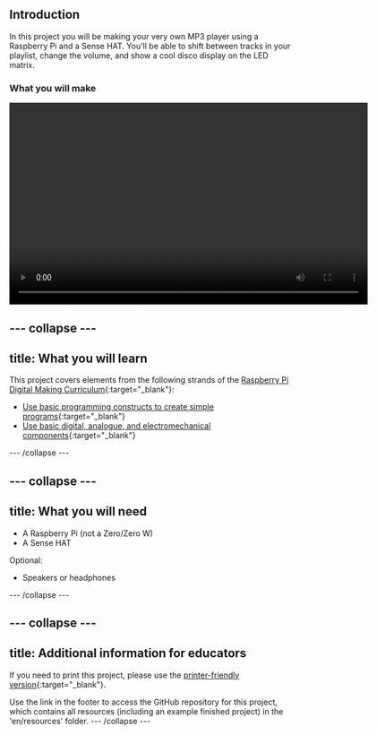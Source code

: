 ## Introduction

In this project you will be making your very own MP3 player using a Raspberry Pi and a Sense HAT. You'll be able to shift between tracks in your playlist, change the volume, and show a cool disco display on the LED matrix. 

### What you will make

<video width="640" height="360" controls>
<source src="images/mp3.mp4" type="video/mp4">
Your browser does not support MP4 video, so try FireFox or Chrome.
</video>

--- collapse ---
---
title: What you will learn
---

This project covers elements from the following strands of the [Raspberry Pi Digital Making Curriculum](http://rpf.io/curriculum){:target="_blank"}:

+ [Use basic programming constructs to create simple programs](https://curriculum.raspberrypi.org/programming/creator/){:target="_blank"}
+ [Use basic digital, analogue, and electromechanical components](https://curriculum.raspberrypi.org/physical-computing/creator/){:target="_blank"}

--- /collapse ---

--- collapse ---
---
title: What you will need
---
- A Raspberry Pi (not a Zero/Zero W)
- A Sense HAT

Optional:
- Speakers or headphones

--- /collapse ---

--- collapse ---
---
title: Additional information for educators
---
If you need to print this project, please use the [printer-friendly version](https://projects.raspberrypi.org/en/projects/project-name/print){:target="_blank"}.

Use the link in the footer to access the GitHub repository for this project, which contains all resources (including an example finished project) in the 'en/resources' folder.
--- /collapse ---


